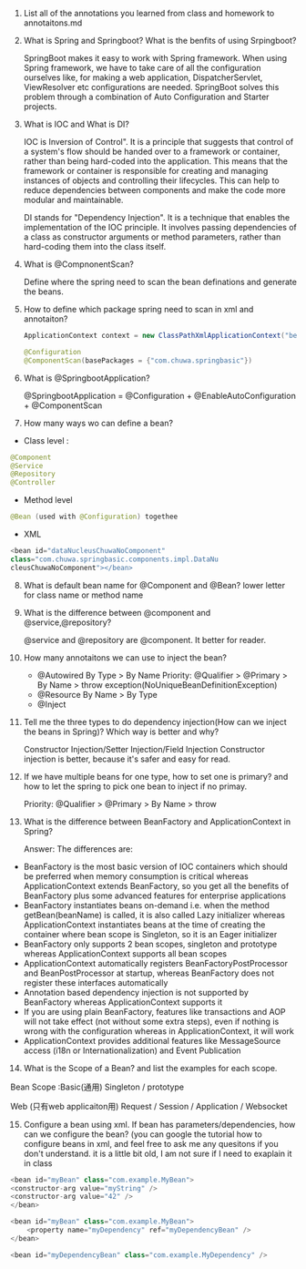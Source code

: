 1. List all of the annotations you learned from class and homework to
   annotaitons.md

2. What is Spring and Springboot? What is the benfits of using Srpingboot?

   SpringBoot makes it easy to work with Spring
   framework. When using Spring framework, we have to take
   care of all the configuration ourselves like, for making a web
   application, DispatcherServlet, ViewResolver etc
   configurations are needed. SpringBoot solves this problem
   through a combination of Auto Configuration and Starter
   projects.

3. What is IOC and What is DI?

    IOC is Inversion of Control". It is a principle that suggests that control of a system's flow should be handed over to a framework or container, 
    rather than being hard-coded into the application. 
    This means that the framework or container is responsible for creating and managing instances of objects and controlling their lifecycles. 
    This can help to reduce dependencies between components and make the code more modular and maintainable.

    DI stands for "Dependency Injection". It is a technique that enables the implementation of the IOC principle. It involves passing dependencies of a class as constructor arguments or method parameters, rather than hard-coding them into the class itself.

4. What is @CompnonentScan?

   Define where the spring need to scan the bean definations and generate the beans.

5. How to define which package spring need to scan in xml and annotaiton?

    ```java
   ApplicationContext context = new ClassPathXmlApplicationContext("bean.xml");
   ```
   ```java
   @Configuration
   @ComponentScan(basePackages = {"com.chuwa.springbasic"})
   ```
6. What is @SpringbootApplication?

    @SpringbootApplication = @Configuration + @EnableAutoConfiguration + @ComponentScan

7. How many ways wo can define a bean?

- Class level : 
```java
@Component
@Service
@Repository
@Controller
```
- Method level
```java
@Bean (used with @Configuration) togethee
```

- XML
```java
<bean id="dataNucleusChuwaNoComponent"
class="com.chuwa.springbasic.components.impl.DataNu
cleusChuwaNoComponent"></bean>
```

8. What is default bean name for @Component and @Bean?
    lower letter for class name or method name

9. What is the difference between @component and @service,@repository?
    
    @service and @repository are @component. It better for reader.

10. How many annotaitons we can use to inject the bean?

    - @Autowired By Type > By Name Priority: @Qualifier > @Primary > By Name > throw
      exception(NoUniqueBeanDefinitionException)
    - @Resource By Name > By Type
    - @Inject

11. Tell me the three types to do dependency injection(How can we inject the beans
    in Spring)? Which way is better and why?
    
    Constructor Injection/Setter Injection/Field Injection
    Constructor injection is better, because it's safer and easy for read.

12. If we have multiple beans for one type, how to set one is primary? and how to let
    the spring to pick one bean to inject if no primay.

    Priority: @Qualifier > @Primary > By Name > throw

13. What is the difference between BeanFactory and ApplicationContext in Spring?

    Answer: The differences are:
- BeanFactory is the most basic version of IOC containers
  which should be preferred when memory consumption is
  critical whereas ApplicationContext extends BeanFactory,
  so you get all the benefits of BeanFactory plus some
  advanced features for enterprise applications
- BeanFactory instantiates beans on-demand i.e. when the
  method getBean(beanName) is called, it is also called
  Lazy initializer whereas ApplicationContext instantiates
  beans at the time of creating the container where bean
  scope is Singleton, so it is an Eager initializer
- BeanFactory only supports 2 bean scopes, singleton and
  prototype whereas ApplicationContext supports all bean
  scopes
- ApplicationContext automatically registers
  BeanFactoryPostProcessor and BeanPostProcessor at
  startup, whereas BeanFactory does not register these
  interfaces automatically
- Annotation based dependency injection is not supported
  by BeanFactory whereas ApplicationContext supports it
- If you are using plain BeanFactory, features like
  transactions and AOP will not take effect (not without
  some extra steps), even if nothing is wrong with the
  configuration whereas in ApplicationContext, it will work
- ApplicationContext provides additional features like
  MessageSource access (i18n or Internationalization) and
  Event Publication

14. What is the Scope of a Bean? and list the examples for each scope.

Bean Scope :Basic(通⽤) Singleton / prototype

Web (只有web applicaiton⽤) Request / Session / Application / Websocket

15. Configure a bean using xml. If bean has parameters/dependencies, how can we
    configure the bean? (you can google the tutorial how to configure beans in xml,
    and feel free to ask me any quesitons if you don't understand. it is a little bit old,
    I am not sure if I need to exaplain it in class
```java
<bean id="myBean" class="com.example.MyBean">
<constructor-arg value="myString" />
<constructor-arg value="42" />
</bean>
```
```java
<bean id="myBean" class="com.example.MyBean">
    <property name="myDependency" ref="myDependencyBean" />
</bean>

<bean id="myDependencyBean" class="com.example.MyDependency" />
```